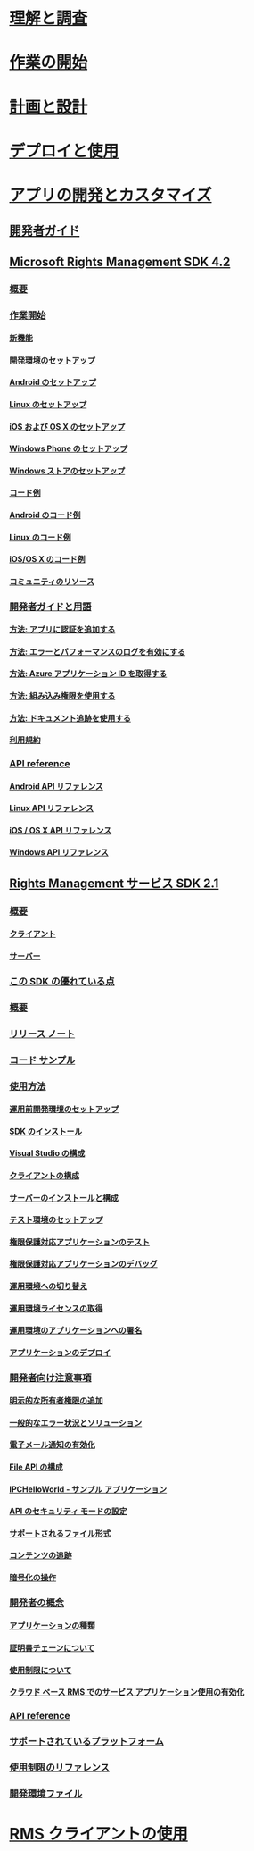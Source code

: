 # [理解と調査](/rights-management/understand-explore/azure-rights-management)
# [作業の開始](/rights-management/get-started/requirements-azure-rms)
# [計画と設計](/rights-management/plan-design/deployment-roadmap)
# [デプロイと使用](/rights-management/deploy-use/activate-service)
# [アプリの開発とカスタマイズ](./developers-guide.md)
## [開発者ガイド](./developers-guide.md)
## [Microsoft Rights Management SDK 4.2](./active-directory-rights-management-services-multi-platform-thin-client-sdk-portal.md)
### [概要](./overview.md)
### [作業開始](./get-started.md)
#### [新機能](./release-notes.md)
#### [開発環境のセットアップ](./setup-Developer-environment.md)
#### [Android のセットアップ](./android-sdk.md)
#### [Linux のセットアップ](./linux-setup.md)
#### [iOS および OS X のセットアップ](./ios-sdk.md)
#### [Windows Phone のセットアップ](./windows-phone-apps.md)
#### [Windows ストアのセットアップ](./winrt-sdk.md)
#### [コード例](./code-examples.md)
#### [Android のコード例](./android-code.md)
#### [Linux のコード例](./linux-c-code-examples.md)
#### [iOS/OS X のコード例](./ios-os-x-code-examples.md)
#### [コミュニティのリソース](./community-resources.md)
### [開発者ガイドと用語](./core-concepts.md)
#### [方法: アプリに認証を追加する](./authentication-integration.md)
#### [方法: エラーとパフォーマンスのログを有効にする](./enabling-logging.md)
#### [方法: Azure アプリケーション ID を取得する](./application-id.md)
#### [方法: 組み込み権限を使用する](./built-in-rights-usage-restriction-reference.md)
#### [方法: ドキュメント追跡を使用する](./how-to-use-document-tracking.md)
#### [利用規約](./terms.md)
### [API reference](./api-reference-4-2.md)
#### [Android API リファレンス](https://stage.docs.microsoft.com/rights-management/sdk/4.2/api/android/com.microsoft.rightsmanagement)
#### [Linux API リファレンス](./linux-c-api-reference.md)
#### [iOS / OS X API リファレンス](https://stage.docs.microsoft.com/rights-management/sdk/4.2/api/iOS/iOS)
#### [Windows API リファレンス](https://stage.docs.microsoft.com/rights-management/sdk/4.2/api/winrt/Microsoft.RightsManagement)
## [Rights Management サービス SDK 2.1](./microsoft-information-protection-and-control-client-portal.md)
### [概要](./ad-rms-overview.md)
#### [クライアント](./ad-rms-client.md)
#### [サーバー](./ad-rms-server.md)
### [この SDK の優れている点](./differences-between-ad-rms-and-ad-rms-2-0.md)
### [概要](./getting-started-with-ad-rms-2-0.md)
### [リリース ノート](./release-notes-rtm.md)
### [コード サンプル](./samples.md)
### [使用方法](./how-to-use-msipc.md)
#### [運用前開発環境のセットアップ](./how-to-set-up-the-pre-production-Development-environment.md)
#### [SDK のインストール](./create-your-first-rights-aware-application.md)
#### [Visual Studio の構成](./how-to-configure-a-visual-studio-project-to-use-the-ad-rms-sdk-2-0.md)
#### [クライアントの構成](./how-to-configure-the-ad-rms-client-2-0.md)
#### [サーバーのインストールと構成](./how-to-install-and-configure-an-rms-server.md)
#### [テスト環境のセットアップ](./how-to-set-up-your-test-environment.md)
#### [権限保護対応アプリケーションのテスト](./running-your-first-application.md)
#### [権限保護対応アプリケーションのデバッグ](./debugging-applications-that-use-ad-rms.md)
#### [運用環境への切り替え](./switching-to-the-production-environment.md)
#### [運用環境ライセンスの取得](./obtaining-a-production-license.md)
#### [運用環境のアプリケーションへの署名](./signing-your-application-for-production.md)
#### [アプリケーションのデプロイ](./deploying-your-application.md)
### [開発者向け注意事項](./Developer-notes.md)
#### [明示的な所有者権限の追加](./add-explicit-owner-rights.md)
#### [一般的なエラー状況とソリューション](./common-error-conditions-and-solutions.md)
#### [電子メール通知の有効化](./how-to-enable-email-notification.md)
#### [File API の構成](./file-api-configuration.md)
#### [IPCHelloWorld - サンプル アプリケーション](./how-to-build-your-first-application.md)
#### [API のセキュリティ モードの設定](./setting-the-api-security-mode-api-mode.md)
#### [サポートされるファイル形式](./supported-file-formats.md)
#### [コンテンツの追跡](./tracking-content.md)
#### [暗号化の操作](./working-with-encryption.md)
### [開発者の概念](./ad-rms-concepts-nav.md)
#### [アプリケーションの種類](./application-types.md)
#### [証明書チェーンについて](./understanding-certificate-chains.md)
#### [使用制限について](./understanding-usage-restrictions.md)
#### [クラウド ベース RMS でのサービス アプリケーション使用の有効化](./how-to-use-file-api-with-aadrm-cloud.md)
### [API reference](./api-reference-2-1.md)
### [サポートされているプラットフォーム](./supported-platforms.md)
### [使用制限のリファレンス](./usage-restriction-reference.md)
### [開発環境ファイル](./sdk-elements.md)
# [RMS クライアントの使用](/rights-management/rms-client/use-client)


<!--HONumber=Apr16_HO3-->


